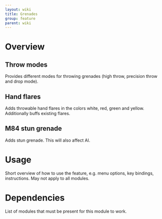 ```yaml
---
layout: wiki
title: Grenades
group: feature
parent: wiki
---
```

# Overview
## Throw modes
Provides different modes for throwing grenades (high throw, precision throw and drop mode).
## Hand flares
Adds throwable hand flares in the colors white, red, green and yellow. Additionally buffs existing flares.
## M84 stun grenade
Adds stun grenade. This will also affect AI.

# Usage
Short overview of how to use the feature, e.g. menu options, key bindings, 
instructions. May not apply to all modules.

# Dependencies
List of modules that must be present for this module to work.
